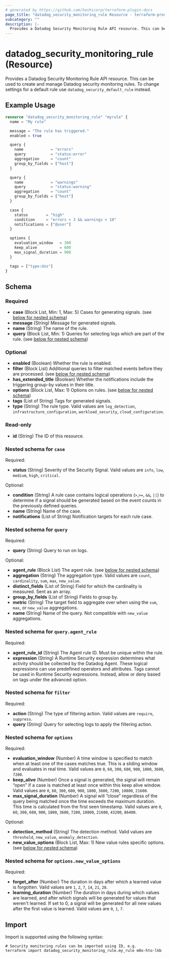 ```yaml
---
# generated by https://github.com/hashicorp/terraform-plugin-docs
page_title: "datadog_security_monitoring_rule Resource - terraform-provider-datadog"
subcategory: ""
description: |-
  Provides a Datadog Security Monitoring Rule API resource. This can be used to create and manage Datadog security monitoring rules. To change settings for a default rule use datadog_security_default_rule instead.
---
```


# datadog_security_monitoring_rule (Resource)

Provides a Datadog Security Monitoring Rule API resource. This can be used to create and manage Datadog security monitoring rules. To change settings for a default rule use `datadog_security_default_rule` instead.

## Example Usage

```terraform
resource "datadog_security_monitoring_rule" "myrule" {
  name = "My rule"

  message = "The rule has triggered."
  enabled = true

  query {
    name            = "errors"
    query           = "status:error"
    aggregation     = "count"
    group_by_fields = ["host"]
  }

  query {
    name            = "warnings"
    query           = "status:warning"
    aggregation     = "count"
    group_by_fields = ["host"]
  }

  case {
    status        = "high"
    condition     = "errors > 3 && warnings > 10"
    notifications = ["@user"]
  }

  options {
    evaluation_window   = 300
    keep_alive          = 600
    max_signal_duration = 900
  }

  tags = ["type:dos"]
}
```

<!-- schema generated by tfplugindocs -->
## Schema

### Required

- **case** (Block List, Min: 1, Max: 5) Cases for generating signals. (see [below for nested schema](#nestedblock--case))
- **message** (String) Message for generated signals.
- **name** (String) The name of the rule.
- **query** (Block List, Min: 1) Queries for selecting logs which are part of the rule. (see [below for nested schema](#nestedblock--query))

### Optional

- **enabled** (Boolean) Whether the rule is enabled.
- **filter** (Block List) Additional queries to filter matched events before they are processed. (see [below for nested schema](#nestedblock--filter))
- **has_extended_title** (Boolean) Whether the notifications include the triggering group-by values in their title.
- **options** (Block List, Max: 1) Options on rules. (see [below for nested schema](#nestedblock--options))
- **tags** (List of String) Tags for generated signals.
- **type** (String) The rule type. Valid values are `log_detection`, `infrastructure_configuration`, `workload_security`, `cloud_configuration`.

### Read-only

- **id** (String) The ID of this resource.

<a id="nestedblock--case"></a>
### Nested schema for `case`

Required:

- **status** (String) Severity of the Security Signal. Valid values are `info`, `low`, `medium`, `high`, `critical`.

Optional:

- **condition** (String) A rule case contains logical operations (`>`,`>=`, `&&`, `||`) to determine if a signal should be generated based on the event counts in the previously defined queries.
- **name** (String) Name of the case.
- **notifications** (List of String) Notification targets for each rule case.


<a id="nestedblock--query"></a>
### Nested schema for `query`

Required:

- **query** (String) Query to run on logs.

Optional:

- **agent_rule** (Block List) The agent rule. (see [below for nested schema](#nestedblock--query--agent_rule))
- **aggregation** (String) The aggregation type. Valid values are `count`, `cardinality`, `sum`, `max`, `new_value`.
- **distinct_fields** (List of String) Field for which the cardinality is measured. Sent as an array.
- **group_by_fields** (List of String) Fields to group by.
- **metric** (String) The target field to aggregate over when using the `sum`, `max`, or `new_value` aggregations.
- **name** (String) Name of the query. Not compatible with `new_value` aggregations.

<a id="nestedblock--query--agent_rule"></a>
### Nested schema for `query.agent_rule`

Required:

- **agent_rule_id** (String) The Agent rule ID. Must be unique within the rule.
- **expression** (String) A Runtime Security expression determines what activity should be collected by the Datadog Agent. These logical expressions can use predefined operators and attributes. Tags cannot be used in Runtime Security expressions. Instead, allow or deny based on tags under the advanced option.



<a id="nestedblock--filter"></a>
### Nested schema for `filter`

Required:

- **action** (String) The type of filtering action. Valid values are `require`, `suppress`.
- **query** (String) Query for selecting logs to apply the filtering action.


<a id="nestedblock--options"></a>
### Nested schema for `options`

Required:

- **evaluation_window** (Number) A time window is specified to match when at least one of the cases matches true. This is a sliding window and evaluates in real time. Valid values are `0`, `60`, `300`, `600`, `900`, `1800`, `3600`, `7200`.
- **keep_alive** (Number) Once a signal is generated, the signal will remain “open” if a case is matched at least once within this keep alive window. Valid values are `0`, `60`, `300`, `600`, `900`, `1800`, `3600`, `7200`, `10800`, `21600`.
- **max_signal_duration** (Number) A signal will “close” regardless of the query being matched once the time exceeds the maximum duration. This time is calculated from the first seen timestamp. Valid values are `0`, `60`, `300`, `600`, `900`, `1800`, `3600`, `7200`, `10800`, `21600`, `43200`, `86400`.

Optional:

- **detection_method** (String) The detection method. Valid values are `threshold`, `new_value`, `anomaly_detection`.
- **new_value_options** (Block List, Max: 1) New value rules specific options. (see [below for nested schema](#nestedblock--options--new_value_options))

<a id="nestedblock--options--new_value_options"></a>
### Nested schema for `options.new_value_options`

Required:

- **forget_after** (Number) The duration in days after which a learned value is forgotten. Valid values are `1`, `2`, `7`, `14`, `21`, `28`.
- **learning_duration** (Number) The duration in days during which values are learned, and after which signals will be generated for values that weren't learned. If set to 0, a signal will be generated for all new values after the first value is learned. Valid values are `0`, `1`, `7`.

## Import

Import is supported using the following syntax:

```shell
# Security monitoring rules can be imported using ID, e.g.
terraform import datadog_security_monitoring_rule.my_rule m0o-hto-lkb
```
